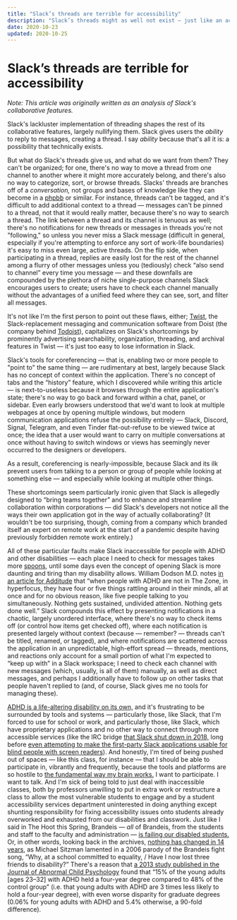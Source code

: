```yaml
---
title: "Slack’s threads are terrible for accessibility"
description: "Slack’s threads might as well not exist — just like an accessible education for disabled students at Brandeis."
date: 2020-10-23
updated: 2020-10-25
---
```


# Slack’s threads are terrible for accessibility

*Note: This article was originally written as an analysis of Slack's
collaborative features.*

Slack's lackluster implementation of threading shapes the rest of its
collaborative features, largely nullifying them. Slack gives users the
*ability* to reply to messages, creating a thread. I say *ability* because
that's all it is: a possibility that technically exists.

But what do Slack's threads give us, and what do we want from them? They can't
be organized; for one, there's no way to move a thread from one channel to
another where it might more accurately belong, and there's also no way to
categorize, sort, or browse threads. Slacks' threads are branches off of a
*conversation,* not groups and bases of knowledge like they can become in a
[phpbb][phpbb] or similar. For instance, threads can't be tagged, and it's
difficult to add additional context to a thread — messages can't be pinned to a
thread, not that it would really matter, because there's no way to search a
thread. The link between a thread and its channel is tenuous as well; there's
no notifications for new threads or messages in threads you're not "following,"
so unless you never miss a Slack message (difficult in general, especially if
you're attempting to enforce any sort of work-life boundaries) it's easy to
miss even large, active threads. On the flip side, when participating in a
thread, replies are easily lost for the rest of the channel among a flurry of
other messages unless you (tediously) check “also send to channel” every time
you message — and these downfalls are compounded by the plethora of niche
single-purpose channels Slack encourages users to create; users have to check
each channel manually without the advantages of a unified feed where they can
see, sort, and filter all messages.

It's not like I'm the first person to point out these flaws, either;
[Twist][Twist], the Slack-replacement messaging and communication software from
Doist (the company behind [Todoist][Todoist]), capitalizes on Slack's
shortcomings by prominently advertising searchability, organization, threading,
and archival features in Twist — it's just too easy to lose information in
Slack.

Slack's tools for coreferencing — that is, enabling two or more people to
"point to" the same thing — are rudimentary at best, largely because Slack has
no concept of context within the application. There's no concept of tabs and
the “history” feature, which I discovered while writing this article — is
next-to-useless because it browses through the entire application's state;
there's no way to go back and forward within a chat, panel, or sidebar. Even
early browsers understood that we'd want to look at multiple webpages at once
by opening multiple windows, but modern communication applications refuse the
possibility entirely — Slack, Discord, Signal, Telegram, and even Tinder
flat-out-refuse to be viewed twice at once; the idea that a user would want to
carry on multiple conversations at once without having to switch windows or
views has seemingly never occurred to the designers or developers.

As a result, coreferencing is nearly-impossible, because Slack and its ilk
prevent users from talking to a person or group of people while looking at
something else — and especially while looking at multiple other things.

These shortcomings seem particularly ironic given that Slack is allegedly
designed to “bring teams together” and to enhance and streamline collaboration
within corporations — did Slack's developers not notice all the ways their own
application got in the way of actually collaborating? (It wouldn't be too
surprising, though, coming from a company which branded itself an expert on
remote work at the start of a pandemic despite having previously forbidden
remote work entirely.)

All of these particular faults make Slack inaccessible for people with ADHD and
other disabilities — each place I need to check for messages takes more
[spoons][spoon-theory], until some days even the concept of opening Slack is
more daunting and tiring than my disability allows. William Dodson M.D. notes
[in an article for Additude][adhd-in-adults] that “when people with ADHD are
not in The Zone, in hyperfocus, they have four or five things rattling around
in their minds, all at once and for no obvious reason, like five people talking
to you simultaneously. Nothing gets sustained, undivided attention. Nothing
gets done well.” Slack compounds this effect by presenting notifications in a
chaotic, largely unordered interface, where there's no way to check items off
(or control how items get checked off), where each notification is presented
largely without context (because — remember? — threads can't be titled,
renamed, or tagged), and where notifications are scattered across the
application in an unpredictable, high-effort spread — threads, mentions, and
reactions only account for a small portion of what I'm expected to “keep up
with” in a Slack workspace; I need to check each channel with new messages
(which, usually, is all of them) manually, as well as direct messages, and
perhaps I additionally have to follow up on other tasks that people haven't
replied to (and, of course, Slack gives me no tools for managing these).

[ADHD is a life-altering disability on its own,][gravis-adhd] and it's
frustrating to be surrounded by tools and systems — particularly those, like
Slack, that I'm forced to use for school or work, and particularly those, like
Slack, which have proprietary applications and no other way to connect through
more accessible services (like the IRC bridge [that Slack shut down in
2018,][slack-irc-eol] long before [even attempting to make the first-party
Slack applications usable for blind people with screen
readers][slack-screen-reader-a11y]). And honestly, I'm tired of being pushed
out of spaces — like this class, for instance — that I should be able to
participate in, vibrantly and frequently, because the tools and platforms are
so hostile to [the fundamental way my brain works.][why-i-procrastinate] I want
to participate. I want to talk. And I'm sick of being told to just deal with
inaccessible classes, both by professors unwilling to put in extra work or
restructure a class to allow the most vulnerable students to engage and by a
student accessibility services department uninterested in doing anything except
shunting responsibility for fixing accessibility issues onto students already
overworked and exhausted from our disabilities and classwork. Just like I said
in The Hoot this Spring, Brandeis — *all* of Brandeis, from the students and
staff to the faculty and administration — [is failing our disabled
students.][brandeis-failing-disabled-students] Or, in other words, looking back
in the archives, [nothing has changed in 14 years][brandeis-fight-song-parody],
as Michael Sitzman lamented in a 2006 parody of the Brandeis fight song, “Why,
at a school committed to equality, / Have I now lost three friends to
disability?” There's a reason that [a 2013 study published in the Journal of
Abnormal Child Psychology][adhd-graduation-rates] found that “15% of the young
adults \[ages 23–32\] with ADHD held a four-year degree compared to 48% of the
control group” (i.e. that young adults with ADHD are 3 times less likely to
hold a four-year degree), with even worse disparity for graduate degrees (0.06%
for young adults with ADHD and 5.4% otherwise, a 90-fold difference).

[phpbb]: https://www.phpbb.com/
[Twist]: https://twist.com/home
[Todoist]: https://todoist.com/home
[spoon-theory]: https://butyoudontlooksick.com/articles/written-by-christine/the-spoon-theory/
[adhd-in-adults]: https://www.additudemag.com/adhd-in-adults-nervous-system/
[gravis-adhd]: https://gekk.info/articles/adhd.html
[slack-irc-eol]: https://web.archive.org/web/20180307125841/https://get.slack.help/hc/en-us/articles/201727913-Connect-to-Slack-over-IRC-and-XMPP
[slack-screen-reader-a11y]: https://web.archive.org/web/20190325002116/https://www.reddit.com/r/Blind/comments/80ql6f/slack_taking_steps_to_improve_screen_reader/
[why-i-procrastinate]: https://invisibleup.com/articles/27/
[brandeis-failing-disabled-students]: /brandeis/brandeis-is-failing-its-disabled-students/
[brandeis-fight-song-parody]: http://www.thebrandeishoot.com/articles/1301
[adhd-graduation-rates]: https://link.springer.com/article/10.1007/s10802-012-9658-z#Sec8
